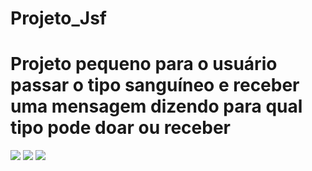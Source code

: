 # Projeto_Jsf
# Projeto pequeno para o usuário passar o tipo sanguíneo e receber uma mensagem dizendo para qual tipo pode doar ou receber 

<img src="![Java1](https://user-images.githubusercontent.com/81642604/190939662-489c6231-2463-4ad7-8266-c5adf605cf61.png)"/>

<img src="![Java2](https://user-images.githubusercontent.com/81642604/190939663-81e51da0-fa8b-4ea8-844d-62bc2a42347d.png)"/>

<img src="![Java3](https://user-images.githubusercontent.com/81642604/190939665-d3332439-7b40-475d-9445-278e8a11844e.png)"/>
